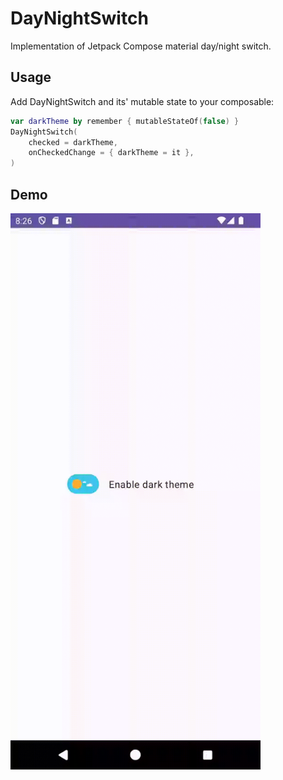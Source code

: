 # DayNightSwitch

Implementation of Jetpack Compose material day/night switch. 

## Usage

Add DayNightSwitch and its' mutable state to your composable:

```kotlin
var darkTheme by remember { mutableStateOf(false) }
DayNightSwitch(
    checked = darkTheme,
    onCheckedChange = { darkTheme = it },
)
```

## Demo

<img src="https://raw.githubusercontent.com/ShiftHackZ/DayNightSwitch/main/docs/demo.gif" width="400" />
